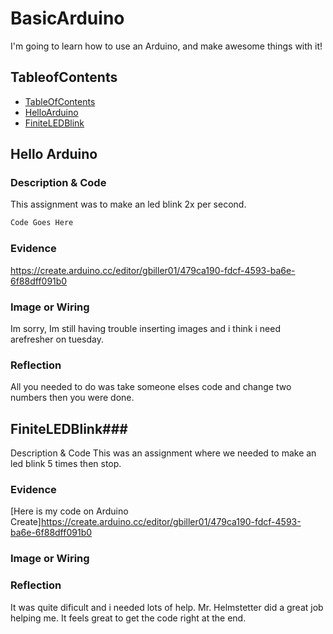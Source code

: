 # BasicArduino
I'm going to learn how to use an Arduino, and make awesome things with it!


## TableofContents
* [TableOfContents](#TableOfContents)
* [HelloArduino](#HelloArduino)
* [FiniteLEDBlink](#FiniteLEDBlink)

## Hello Arduino
### Description & Code
This assignment was to make an led blink 2x per second.
```C++
Code Goes Here
```

### Evidence
https://create.arduino.cc/editor/gbiller01/479ca190-fdcf-4593-ba6e-6f88dff091b0
### Image or Wiring
Im sorry, Im still having trouble inserting images and i think i need arefresher on tuesday.
### Reflection
All you needed to do was take someone elses code and change two numbers then you were done.


## FiniteLEDBlink###
Description & Code
This was an assignment where we needed to make an led blink 5 times then stop. 

### Evidence
[Here is my code on Arduino Create]https://create.arduino.cc/editor/gbiller01/479ca190-fdcf-4593-ba6e-6f88dff091b0

### Image or Wiring

### Reflection
It was quite dificult and i needed lots of help. Mr. Helmstetter did a great job helping me. It feels great to get the code right at the end.
